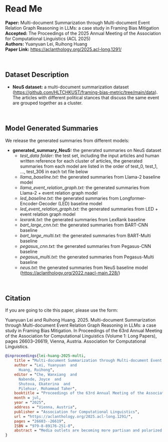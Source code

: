 # Read Me


**Paper:** Multi-document Summarization through Multi-document Event Relation Graph Reasoning in LLMs: a case study in Framing Bias Mitigation<br/>
**Accepted:** The Proceedings of the 2025 Annual Meeting of the Association for Computational Linguistics (ACL 2025)<br/>
**Authors:** Yuanyuan Lei, Ruihong Huang<br/>
**Paper Link:** https://aclanthology.org/2025.acl-long.1291/

<br/>

## Dataset Description

* **NeuS dataset:** a multi-document summarization dataset (https://github.com/HLTCHKUST/framing-bias-metric/tree/main/data). The articles with different political stances that discuss the same event are grouped together as a cluster.


<br/>

## Model Generated Summaries

We release the generated summaries from different models:

* **generated_summary_NeuS:** the generated summaries on NeuS dataset
  * _test_data folder:_ the test set, including the input articles and human written reference for each cluster of articles, the generated summaries from each model are listed in the order of test_0, test_1, ..., test_306 in each txt file below
  * _llama_baseline.txt:_ the generated summaries from Llama-2 baseline model
  * _llama_event_relation_graph.txt:_ the generated summaries from Llama-2 + event relation graph model
  * _led_baseline.txt:_ the generated summaries from Longformer-Encoder-Decoder (LED) baseline model
  * _led_event_relation_graph.txt:_ the generated summaries from LED + event relation graph model
  * _lexrank.txt:_ the generated summaries from LexRank baseline
  * _bart_large_cnn.txt:_ the generated summaries from BART-CNN baseline
  * _bart_large_multi.txt:_ the generated summaries from BART-Multi baseline
  * _pegasus_cnn.txt:_ the generated summaries from Pegasus-CNN baseline
  * _pegasus_multi.txt:_ the generated summaries from Pegasus-Multi baseline
  * _neus.txt:_ the generated summaries from NeuS baseline model (https://aclanthology.org/2022.naacl-main.228/)



<br/>


## Citation

If you are going to cite this paper, please use the form:


Yuanyuan Lei and Ruihong Huang. 2025. Multi-document Summarization through Multi-document Event Relation Graph Reasoning in LLMs: a case study in Framing Bias Mitigation. In Proceedings of the 63rd Annual Meeting of the Association for Computational Linguistics (Volume 1: Long Papers), pages 26603–26619, Vienna, Austria. Association for Computational Linguistics.


```bibtex
@inproceedings{lei-huang-2025-multi,
    title = "Multi-document Summarization through Multi-document Event Relation Graph Reasoning in {LLM}s: a case study in Framing Bias Mitigation",
    author = "Lei, Yuanyuan  and
      Huang, Ruihong",
    editor = "Che, Wanxiang  and
      Nabende, Joyce  and
      Shutova, Ekaterina  and
      Pilehvar, Mohammad Taher",
    booktitle = "Proceedings of the 63rd Annual Meeting of the Association for Computational Linguistics (Volume 1: Long Papers)",
    month = jul,
    year = "2025",
    address = "Vienna, Austria",
    publisher = "Association for Computational Linguistics",
    url = "https://aclanthology.org/2025.acl-long.1291/",
    pages = "26603--26619",
    ISBN = "979-8-89176-251-0",
    abstract = "Media outlets are becoming more partisan and polarized nowadays. Most previous work focused on detecting media bias. In this paper, we aim to mitigate media bias by generating a neutralized summary given multiple articles presenting different ideological views. Motivated by the critical role of events and event relations in media bias detection, we propose to increase awareness of bias in LLMs via multi-document events reasoning and use a multi-document event relation graph to guide the summarization process. This graph contains rich event information useful to reveal bias: four common types of in-doc event relations to reflect content framing bias, cross-doc event coreference relation to reveal content selection bias, and event-level moral opinions to highlight opinionated framing bias. We further develop two strategies to incorporate the multi-document event relation graph for neutralized summarization. Firstly, we convert a graph into natural language descriptions and feed the textualized graph into LLMs as a part of a hard text prompt. Secondly, we encode the graph with graph attention network and insert the graph embedding into LLMs as a soft prompt. Both automatic evaluation and human evaluation confirm that our approach effectively mitigates both lexical and informational media bias, and meanwhile improves content preservation."
}
```











